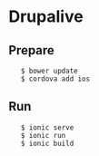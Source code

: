 # Drupalive

## Prepare
```
   $ bower update
   $ cordova add ios
```

## Run
```
   $ ionic serve
   $ ionic run
   $ ionic build
```

